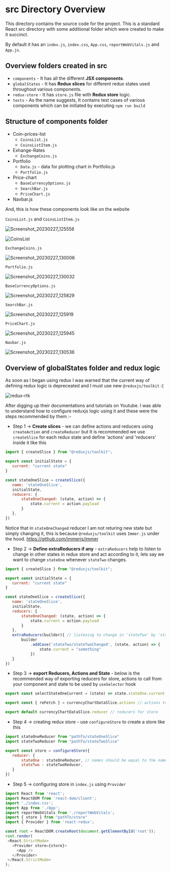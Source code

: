 # **src** Directory Overview

This directory contains the source code for the project. This is a standard React src directory with some additional folder which were created to make it succinct. 

By default it has an `index.js`, `index.css`, `App.css`, `reportWebVitals.js` and `App.js`. 

## Overview folders created in **src**

- `components` -  It has all the different **JSX components**. 
- `globalStates` - It has **Redux slices** for different redux states used throughout various components.  
- `redux-store` - It has `store.js` file  with **Redux store** logic. 
- `tests` - As the name suggests, It contains test cases of various components which can be initiated by executing `npm run build` 

## Structure of **components** folder 

- Coin-prices-list
    - `CoinsList.js`
    - `CoinsListItem.js`
- Exhange-Rates
    - `ExchangeCoins.js`
- Portfolio
    - `Data.js` - data for plotting chart in Portfolio.js 
    - `Portfolio.js`
- Price-chart
    - `BaseCurrencyOptions.js`
    - `SearchBar.js`
    - `PriceChart.js`
 - Navbar.js 

And, this is how these components look like on the website 

 `CoinsList.js` and `CoinsListItem.js`
 
![Screenshot_20230227_125558](https://user-images.githubusercontent.com/106004070/221503658-ba718ead-d4e5-4ada-8fa8-86e1fd380159.png)

![CoinsList](https://user-images.githubusercontent.com/106004070/221507157-c341f6e7-3885-487e-a8b3-b62909c1a114.png)
    
 `ExchangeCoins.js`
 
![Screenshot_20230227_130006](https://user-images.githubusercontent.com/106004070/221505948-3e464342-6450-4481-871d-c0ada6d422a3.png)

 `Portfolio.js`
 
![Screenshot_20230227_130032](https://user-images.githubusercontent.com/106004070/221506473-cd907bac-11b4-4716-bd01-cf8a53c081ef.png)

 `BaseCurrencyOptions.js`
 
![Screenshot_20230227_125829](https://user-images.githubusercontent.com/106004070/221506540-478c440c-b289-45d2-942f-84e24638af94.png)

 `SearchBar.js`
 
![Screenshot_20230227_125919](https://user-images.githubusercontent.com/106004070/221506753-064fac17-f071-4fa4-b681-ae43da9b8451.png)

 `PriceChart.js`

![Screenshot_20230227_125945](https://user-images.githubusercontent.com/106004070/221506788-9ab806df-d6f1-448d-ad1d-dfaf4457c037.png)

 `Navbar.js` 

![Screenshot_20230227_130536](https://user-images.githubusercontent.com/106004070/221506807-3b222ef4-971b-41c8-a5b2-44e1a3586bd7.png)


## Overview of globalStates folder and redux logic

As soon as I began using redux I was warned that the current way of defining redux logic is depreceated and I must use new `@reduxjs/toolkit` :(

![redux-rtk](https://user-images.githubusercontent.com/106004070/221509222-454a6178-2854-41d7-ad57-8acad945329e.png)

After digging up their documentations and tutorials on Youtube. I was able to understand how to configure reduxjs logic using it and these were the steps recommended by them :-

- Step 1 -> **Create slices** - we can define actions and reducers using `createAction` and `createReducer` but It is recommended we use `createSlice` for each redux state and define 'actions' and 'reducers' inside it like this 

 ```javascript
 import { createSlice } from "@reduxjs/toolkit";

export const initialState = {
    current: "current state"
}

const stateOneSlice = createSlice({
    name: 'stateOneSlice', 
    initialState,
    reducers: {
        stateOneChanged: (state, action) => {
            state.current = action.payload
        }
    },
})
 ```
 Notice that in `stateOneChanged` reducer I am not returing new state but simply changing it, this is because `@reduxjs/toolkit` uses `Immer.js` under the hood. https://github.com/immerjs/immer
 
- Step 2 -> **Define extraReducers if any** - `extraReducers` help to listen to change in other states in redux store and act according to it, lets say we want to change `stateOne` whenever `stateTwo` changes. 

 ```javascript
 import { createSlice } from "@reduxjs/toolkit";

export const initialState = {
    current: "current state"
}

const stateOneSlice = createSlice({
    name: 'stateOneSlice', 
    initialState,
    reducers: {
        stateOneChanged: (state, action) => {
            state.current = action.payload
        }
    },
    extraReducers(builder){ // listening to change in 'stateTwo' by 'stateTwoChanged' action. 
        builder
            .addCase('stateTwo/stateTwoChanged', (state, action) => {
                state.current = "something"
            })
    }
})
 ```

- Step 3 -> **export Reducers, Actions and State** - below is the recommended way of exporting reducers for store, actions to call from your component and state to be used by `useSelector` hook  

```javascript
export const selectStateOneCurrent = (state) => state.stateOne.current // state to be used in components using 'useSelector'

export const { reFetch } = currencyChartDataSlice.actions // actions to be dispatched from components using 'useDispatch'

export default currencyChartDataSlice.reducer // reducers for store
```

- Step 4 -> creating redux store - use `configureStore` to create a store like this 

 ```javascript
 import stateOneReducer from "pathTo/stateOneSlice"
 import stateTwoReducer from "pathTo/stateTwoSlice"
 
 export const store = configureStore({
    reducer: {
        stateOne : stateOneReducer, // names should be equal to the names in respective slices. 
        stateTwo : stateTwoReducer,
    }
})
 ```` 
 - Step 5 -> configuring store in `index.js` using `Provider`
 
 ```javascript
 import React from 'react';
import ReactDOM from 'react-dom/client';
import './index.css';
import App from './App';
import reportWebVitals from './reportWebVitals';
import { store } from "pathTo/store"
import { Provider } from 'react-redux';

const root = ReactDOM.createRoot(document.getElementById('root'));
root.render(
  <React.StrictMode>
    <Provider store={store}>
      <App />
    </Provider>
  </React.StrictMode>
);
 ```
 
 
